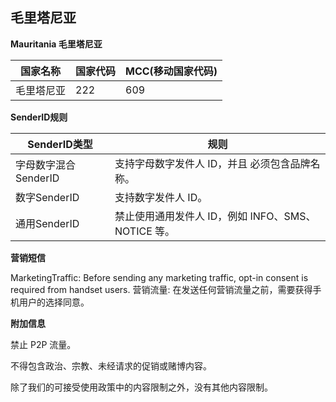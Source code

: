 ## 毛里塔尼亚

__Mauritania  毛里塔尼亚__

| 国家名称  | 国家代码 | MCC(移动国家代码) |
|-------|------|-------------|
| 毛里塔尼亚 | 222  | 609         |

__SenderID规则__

| SenderID类型     | 规则                                 |
|----------------|------------------------------------|
| 字母数字混合SenderID | 支持字母数字发件人 ID，并且 必须包含品牌名称。          |
| 数字SenderID     | 支持数字发件人 ID。                        |
| 通用SenderID     | 禁止使用通用发件人 ID，例如 INFO、SMS、NOTICE 等。 |


__营销短信__

MarketingTraffic: Before sending any marketing traffic, opt-in consent is required from handset users.
营销流量: 在发送任何营销流量之前，需要获得手机用户的选择同意。


__附加信息__

禁止 P2P 流量。

不得包含政治、宗教、未经请求的促销或赌博内容。

除了我们的可接受使用政策中的内容限制之外，没有其他内容限制。


